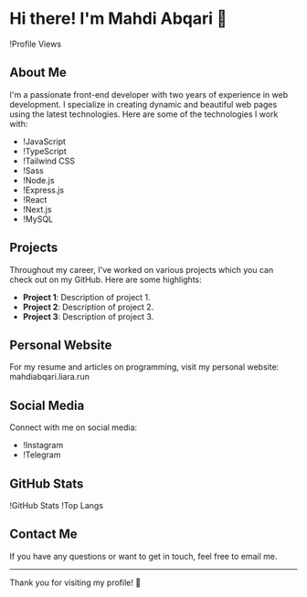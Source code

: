 # Hi there! I'm Mahdi Abqari 👋

!Profile Views

## About Me
I'm a passionate front-end developer with two years of experience in web development. I specialize in creating dynamic and beautiful web pages using the latest technologies. Here are some of the technologies I work with:

- !JavaScript
- !TypeScript
- !Tailwind CSS
- !Sass
- !Node.js
- !Express.js
- !React
- !Next.js
- !MySQL

## Projects
Throughout my career, I've worked on various projects which you can check out on my GitHub. Here are some highlights:

- **Project 1**: Description of project 1.
- **Project 2**: Description of project 2.
- **Project 3**: Description of project 3.

## Personal Website
For my resume and articles on programming, visit my personal website: mahdiabqari.liara.run

## Social Media
Connect with me on social media:
- !Instagram
- !Telegram

## GitHub Stats
!GitHub Stats
!Top Langs

## Contact Me
If you have any questions or want to get in touch, feel free to email me.

---

Thank you for visiting my profile! 🌟
